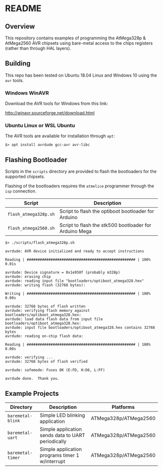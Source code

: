 # README

## Overview

This repository contains examples of programming the AtMega328p & AtMega2560 AVR chipsets using bare-metal access to the chips registers (rather than through HAL layers).

## Building

This repo has been tested on Ubuntu 18.04 Linux and Windows 10 using the `avr` tools.

### Windows WinAVR

Download the AVR tools for Windows from this link: 

http://winavr.sourceforge.net/download.html

### Ubuntu Linux or WSL Ubuntu

The AVR tools are available for installation through `apt`:

```
$> apt install avrdude gcc-avr avr-libc
```

## Flashing Bootloader

Scripts in the `scripts` directory are provided to flash the bootloaders for the supported chipsets.


Flashing of the bootloaders requires the `atmelice` programmer through the `isp` connection.


| Script | Description |
| ------ | ----------- |
| `flash_atmega328p.sh` | Script to flash the optiboot bootloader for Arduino |
| `flash_atmega2560.sh` | Script to flash the stk500 bootloader for Arduino Mega|

```
$> ./scripts/flash_atmega328p.sh

avrdude: AVR device initialized and ready to accept instructions

Reading | ################################################## | 100% 0.01s

avrdude: Device signature = 0x1e950f (probably m328p)
avrdude: erasing chip
avrdude: reading input file "bootloaders/optiboot_atmega328.hex"
avrdude: writing flash (32768 bytes):

Writing | ################################################## | 100% 0.00s

avrdude: 32768 bytes of flash written
avrdude: verifying flash memory against bootloaders/optiboot_atmega328.hex:
avrdude: load data flash data from input file bootloaders/optiboot_atmega328.hex:
avrdude: input file bootloaders/optiboot_atmega328.hex contains 32768 bytes
avrdude: reading on-chip flash data:

Reading | ################################################## | 100% 0.00s

avrdude: verifying ...
avrdude: 32768 bytes of flash verified

avrdude: safemode: Fuses OK (E:FD, H:D6, L:FF)

avrdude done.  Thank you.
```

## Example Projects

| Directory | Description | Platforms |
| --------- | ----------- | --------- |
| `baremetal-blink` | Simple LED blinking application | ATMega328p/ATMega2560 |
| `baremetal-uart` | Simple application sends data to UART periodically | ATMega328p/ATMega2560 |
| `baremetal-timer` | Simple application programs timer 1 w/interrupt | ATMega328p/ATMega2560 |

